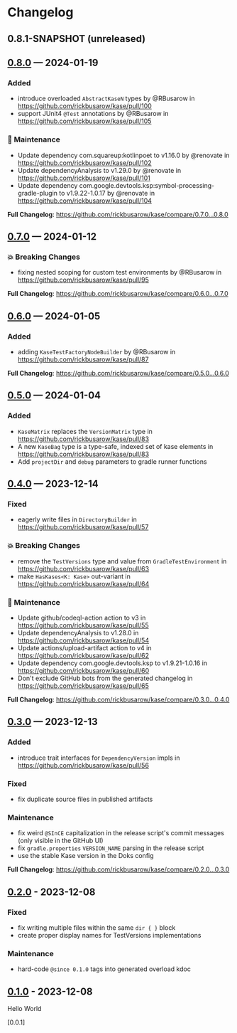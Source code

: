 # Changelog

## 0.8.1-SNAPSHOT (unreleased)

## [0.8.0] — 2024-01-19

### Added
* introduce overloaded `AbstractKaseN` types by @RBusarow in https://github.com/rickbusarow/kase/pull/100
* support JUnit4 `@Test` annotations by @RBusarow in https://github.com/rickbusarow/kase/pull/105
### 🧰 Maintenance
* Update dependency com.squareup:kotlinpoet to v1.16.0 by @renovate in https://github.com/rickbusarow/kase/pull/102
* Update dependencyAnalysis to v1.29.0 by @renovate in https://github.com/rickbusarow/kase/pull/101
* Update dependency com.google.devtools.ksp:symbol-processing-gradle-plugin to v1.9.22-1.0.17 by @renovate in https://github.com/rickbusarow/kase/pull/104

**Full Changelog**: https://github.com/rickbusarow/kase/compare/0.7.0...0.8.0

## [0.7.0] — 2024-01-12

### 💥 Breaking Changes

- fixing nested scoping for custom test environments by @RBusarow in https://github.com/rickbusarow/kase/pull/95

**Full Changelog**: https://github.com/rickbusarow/kase/compare/0.6.0...0.7.0

## [0.6.0] — 2024-01-05

### Added

- adding `KaseTestFactoryNodeBuilder` by @RBusarow in https://github.com/rickbusarow/kase/pull/87

**Full Changelog**: https://github.com/rickbusarow/kase/compare/0.5.0...0.6.0

## [0.5.0] — 2024-01-04

### Added

- `KaseMatrix` replaces the `VersionMatrix` type in https://github.com/rickbusarow/kase/pull/83
- A new `KaseBag` type is a type-safe, indexed set of kase elements in https://github.com/rickbusarow/kase/pull/83
- Add `projectDir` and `debug` parameters to gradle runner functions

## [0.4.0] — 2023-12-14

### Fixed

- eagerly write files in `DirectoryBuilder` in https://github.com/rickbusarow/kase/pull/57

### 💥 Breaking Changes

- remove the `TestVersions` type and value from `GradleTestEnvironment` in https://github.com/rickbusarow/kase/pull/63
- make `HasKases<K: Kase>` out-variant in https://github.com/rickbusarow/kase/pull/64

### 🧰 Maintenance

- Update github/codeql-action action to v3 in https://github.com/rickbusarow/kase/pull/55
- Update dependencyAnalysis to v1.28.0 in https://github.com/rickbusarow/kase/pull/54
- Update actions/upload-artifact action to v4 in https://github.com/rickbusarow/kase/pull/62
- Update dependency com.google.devtools.ksp to v1.9.21-1.0.16 in https://github.com/rickbusarow/kase/pull/60
- Don't exclude GitHub bots from the generated changelog in https://github.com/rickbusarow/kase/pull/65

**Full Changelog**: https://github.com/rickbusarow/kase/compare/0.3.0...0.4.0

## [0.3.0] — 2023-12-13

### Added

- introduce trait interfaces for `DependencyVersion` impls in https://github.com/rickbusarow/kase/pull/56

### Fixed

- fix duplicate source files in published artifacts

### Maintenance

- fix weird `@SInCE` capitalization in the release script's commit messages (only visible in the GitHub UI)
- fix `gradle.properties` `VERSION_NAME` parsing in the release script
- use the stable Kase version in the Doks config

**Full Changelog**: https://github.com/rickbusarow/kase/compare/0.2.0...0.3.0

## [0.2.0] - 2023-12-08

### Fixed

- fix writing multiple files within the same `dir { }` block
- create proper display names for TestVersions implementations

### Maintenance

- hard-code `@since 0.1.0` tags into generated overload kdoc

## [0.1.0] - 2023-12-08

Hello World

[0.0.1]

[0.1.0]: https://github.com/rickbusarow/kase/releases/tag/0.1.0
[0.2.0]: https://github.com/rickbusarow/kase/releases/tag/0.2.0
[0.3.0]: https://github.com/rickbusarow/kase/releases/tag/0.3.0
[0.4.0]: https://github.com/rickbusarow/kase/releases/tag/0.4.0
[0.5.0]: https://github.com/rickbusarow/kase/releases/tag/0.5.0
[0.6.0]: https://github.com/rickbusarow/kase/releases/tag/0.6.0
[0.7.0]: https://github.com/rickbusarow/kase/releases/tag/0.7.0
[0.8.0]: https://github.com/rickbusarow/kase/releases/tag/0.8.0

